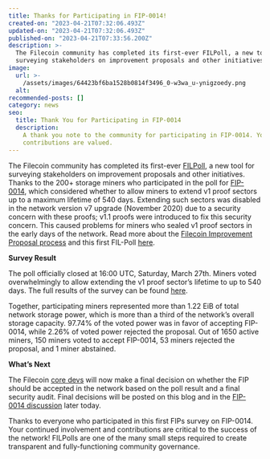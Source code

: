 ```yaml
---
title: Thanks for Participating in FIP-0014!
created-on: "2023-04-21T07:32:06.493Z"
updated-on: "2023-04-21T07:32:06.493Z"
published-on: "2023-04-21T07:33:56.200Z"
description: >-
  The Filecoin community has completed its first-ever FILPoll, a new tool for
  surveying stakeholders on improvement proposals and other initiatives.
image:
  url: >-
    /assets/images/64423bf6ba1528b0814f3496_0-w3wa_u-ynigzoedy.png
  alt:
recommended-posts: []
category: news
seo:
  title: Thank You for Participating in FIP-0014
  description:
    A thank you note to the community for participating in FIP-0014. Your
    contributions are valued.
---
```


The Filecoin community has completed its first-ever [FILPoll](https://filpoll.io/), a new tool for surveying stakeholders on improvement proposals and other initiatives. Thanks to the 200+ storage miners who participated in the poll for [FIP-0014](https://github.com/filecoin-project/FIPs/blob/master/FIPS/fip-0014.md), which considered whether to allow miners to extend v1 proof sectors up to a maximum lifetime of 540 days. Extending such sectors was disabled in the network version v7 upgrade (November 2020) due to a security concern with these proofs; v1.1 proofs were introduced to fix this security concern. This caused problems for miners who sealed v1 proof sectors in the early days of the network. Read more about the [Filecoin Improvement Proposal process](https://github.com/filecoin-project/FIPs/blob/master/FIPS/fip-0001.md) and this first FIL-Poll [here](https://filecoinfoundation.medium.com/participate-in-the-filecoin-networks-poll-on-extending-the-maximum-lifetime-of-v1-sectors-6bd730fb2032).

**Survey Result**

The poll officially closed at 16:00 UTC, Saturday, March 27th. Miners voted overwhelmingly to allow extending the v1 proof sector’s lifetime to up to 540 days. The full results of the survey can be found [here](https://ipfs.io/ipns/bafzbeienruqphecp2wmz3sen472jbhgchia6j3vjoykbxjhzfnkdsr4owm).

Together, participating miners represented more than 1.22 EiB of total network storage power, which is more than a third of the network’s overall storage capacity. 97.74% of the voted power was in favor of accepting FIP-0014, while 2.26% of voted power rejected the proposal. Out of 1650 active miners, 150 miners voted to accept FIP-0014, 53 miners rejected the proposal, and 1 miner abstained.

**What’s Next**

The Filecoin [core devs](https://github.com/filecoin-project/tpm) will now make a final decision on whether the FIP should be accepted in the network based on the poll result and a final security audit. Final decisions will be posted on this blog and in the [FIP-0014 discussion](https://github.com/filecoin-project/FIPs/issues/56) later today.

Thanks to everyone who participated in this first FIPs survey on FIP-0014. Your continued involvement and contributions are critical to the success of the network! FILPolls are one of the many small steps required to create transparent and fully-functioning community governance.
